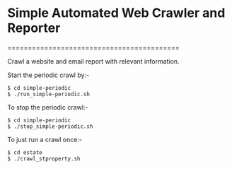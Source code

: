 # Simple Automated Web Crawler and Reporter
==========================================

Crawl a website and email report with relevant information.

Start the periodic crawl by:-
```
$ cd simple-periodic
$ ./run_simple-periodic.sh
```

To stop the periodic crawl:-
```
$ cd simple-periodic
$ ./stop_simple-periodic.sh
```

To just run a crawl once:-
```
$ cd estate
$ ./crawl_stproperty.sh 
```